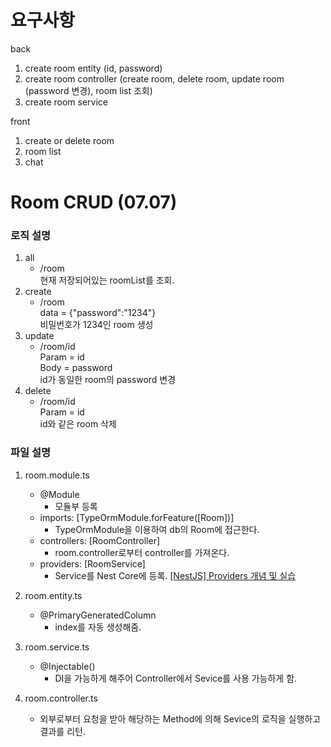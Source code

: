 # 요구사항

back
1. create room entity (id, password)
2. create room controller (create room, delete room, update room (password 변경), room list 조회)
3. create room service

front
1. create or delete room
2. room list
3. chat

# Room CRUD (07.07)

### 로직 설명
1. all
    * /room  
      현재 저장되어있는 roomList를 조회.
2. create
    * /room  
    data = {"password":"1234"}  
      비밀번호가 1234인 room 생성
3. update
    * /room/id  
    Param = id  
      Body = password  
      id가 동일한 room의 password 변경
4. delete
    * /room/id  
    Param = id  
      id와 같은 room 삭제
### 파일 설명
1. room.module.ts
    * @Module
        * 모듈부 등록
    * imports: [TypeOrmModule.forFeature([Room])]
        * TypeOrmModule을 이용하여 db의 Room에 접근한다.
    * controllers: [RoomController]
        * room.controller로부터 controller를 가져온다.
    * providers: [RoomService]
        * Service를 Nest Core에 등록. [[NestJS] Providers 개념 및 실습](https://medium.com/crocusenergy/nestjs-providers-%EA%B0%9C%EB%85%90-%EB%B0%8F-%EC%8B%A4%EC%8A%B5-e811bccb809a)
    
2. room.entity.ts
    * @PrimaryGeneratedColumn
        * index를 자동 생성해줌.

3. room.service.ts
    * @Injectable()
        * DI을 가능하게 해주어 Controller에서 Sevice를 사용 가능하게 함.

4. room.controller.ts
    * 외부로부터 요청을 받아 해당하는 Method에 의해 Sevice의 로직을 실행하고 결과를 리턴.